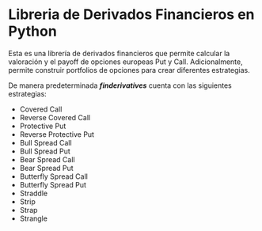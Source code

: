 # Libreria de Derivados Financieros en Python

Esta es una librería de derivados financieros que permite calcular la valoración y el payoff de opciones europeas Put y Call. Adicionalmente, permite construir portfolios de opciones para crear diferentes estrategias.

De manera predeterminada ***finderivatives*** cuenta con las siguientes estrategias:

* Covered Call
* Reverse Covered Call
* Protective Put
* Reverse Protective Put
* Bull Spread Call
* Bull Spread Put
* Bear Spread Call
* Bear Spread Put
* Butterfly Spread Call
* Butterfly Spread Put
* Straddle
* Strip
* Strap
* Strangle
